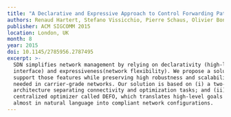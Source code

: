 ```yaml
---
title: "A Declarative and Expressive Approach to Control Forwarding Paths in Carrier-Grade Networks"
authors: Renaud Hartert, Stefano Vissicchio, Pierre Schaus, Olivier Bonaventure, Clarence Filsfils, Thomas Telkamp and Pierre Francois
publisher: ACM SIGCOMM 2015
location: London, UK
month: 8
year: 2015
doi: 10.1145/2785956.2787495
excerpt: >-
  SDN simplifies network management by relying on declarativity (high-level
  interface) and expressiveness(network flexibility). We propose a solution to
  support those features while preserving high robustness and scalability as
  needed in carrier-grade networks. Our solution is based on (i) a two-layer
  architecture separating connectivity and optimization tasks; and (ii) a
  centralized optimizer called DEFO, which translates high-level goals expressed
  almost in natural language into compliant network configurations.      
---
```

